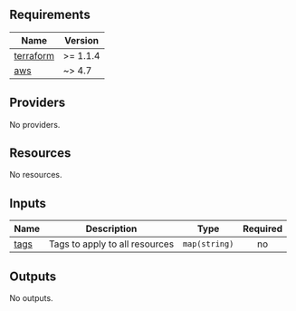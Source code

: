 <!-- BEGIN_TF_DOCS -->
## Requirements

| Name | Version |
|------|---------|
| <a name="requirement_terraform"></a> [terraform](#requirement\_terraform) | >= 1.1.4 |
| <a name="requirement_aws"></a> [aws](#requirement\_aws) | ~> 4.7 |

## Providers

No providers.

## Resources

No resources.

## Inputs

| Name | Description | Type | Required |
|------|-------------|------|:--------:|
| <a name="input_tags"></a> [tags](#input\_tags) | Tags to apply to all resources | `map(string)` | no |

## Outputs

No outputs.
<!-- END_TF_DOCS -->